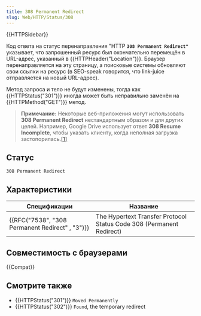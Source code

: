 ```yaml
---
title: 308 Permanent Redirect
slug: Web/HTTP/Status/308
---
```


{{HTTPSidebar}}

Код ответа на статус перенаправления "HTTP **`308 Permanent Redirect"`** указывает, что запрошенный ресурс был окончательно перемещён в URL-адрес, указанный в {{HTTPHeader("Location")}}. Браузер перенаправляется на эту страницу, а поисковые системы обновляют свои ссылки на ресурс (в SEO-speak говорится, что link-juice отправляется на новый URL-адрес).

Метод запроса и тело не будут изменены, тогда как {{HTTPStatus("301")}} иногда может быть неправильно заменён на {{HTTPMethod("GET")}} метод.

> **Примечание:** Некоторые веб-приложения могут использовать **308 Permanent Redirect** нестандартным образом и для других целей. Например, Google Drive использует ответ **308 Resume Incomplete**, чтобы указать клиенту, когда неполная загрузка застопорилась.[\[1\]](https://developers.google.com/drive/v3/web/manage-uploads#resumable)

## Статус

```
308 Permanent Redirect
```

## Характеристики

| Спецификации                                    | Название                                                             |
| ----------------------------------------------- | -------------------------------------------------------------------- |
| {{RFC("7538", "308 Permanent Redirect" , "3")}} | The Hypertext Transfer Protocol Status Code 308 (Permanent Redirect) |

## Совместимость с браузерами

{{Compat}}

## Смотрите также

- {{HTTPStatus("301")}} `Moved Permanently`
- {{HTTPStatus("302")}} `Found`, the temporary redirect
